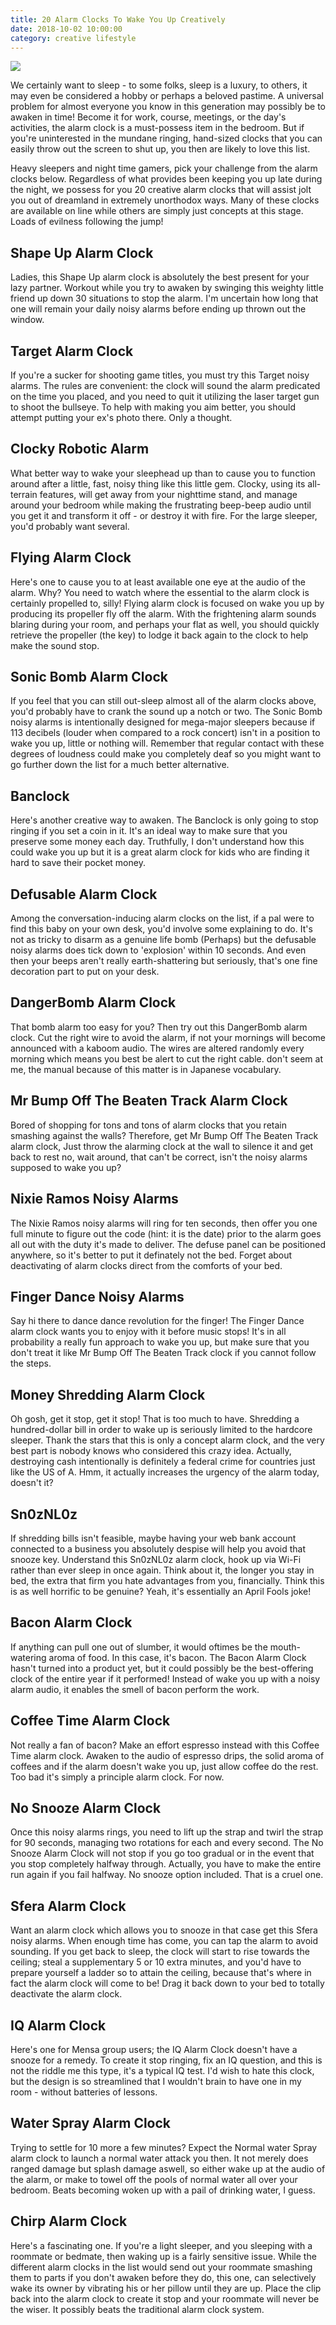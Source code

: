 ```yaml
---
title: 20 Alarm Clocks To Wake You Up Creatively
date: 2018-10-02 10:00:00
category: creative lifestyle
---
```


![](/images/1.jpg)

We certainly want to sleep - to some folks, sleep is a luxury, to others, it may even be considered a hobby or perhaps a beloved pastime. A universal problem for almost everyone you know in this generation may possibly be to awaken in time! Become it for work, course, meetings, or the day's activities, the alarm clock is a must-possess item in the bedroom. But if you're uninterested in the mundane ringing, hand-sized clocks that you can easily throw out the screen to shut up, you then are likely to love this list.

<!-- more -->

Heavy sleepers and night time gamers, pick your challenge from the alarm clocks below. Regardless of what provides been keeping you up late during the night, we possess for you 20 creative alarm clocks that will assist jolt you out of dreamland in extremely unorthodox ways. Many of these clocks are available on line while others are simply just concepts at this stage. Loads of evilness following the jump!

## Shape Up Alarm Clock

Ladies, this Shape Up alarm clock is absolutely the best present for your lazy partner. Workout while you try to awaken by swinging this weighty little friend up down 30 situations to stop the alarm. I'm uncertain how long that one will remain your daily noisy alarms before ending up thrown out the window.

## Target Alarm Clock

If you're a sucker for shooting game titles, you must try this Target noisy alarms. The rules are convenient: the clock will sound the alarm predicated on the time you placed, and you need to quit it utilizing the laser target gun to shoot the bullseye. To help with making you aim better, you should attempt putting your ex's photo there. Only a thought.

## Clocky Robotic Alarm

What better way to wake your sleephead up than to cause you to function around after a little, fast, noisy thing like this little gem. Clocky, using its all-terrain features, will get away from your nighttime stand, and manage around your bedroom while making the frustrating beep-beep audio until you get it and transform it off - or destroy it with fire. For the large sleeper, you'd probably want several.

## Flying Alarm Clock

Here's one to cause you to at least available one eye at the audio of the alarm. Why? You need to watch where the essential to the alarm clock is certainly propelled to, silly! Flying alarm clock is focused on wake you up by producing its propeller fly off the alarm. With the frightening alarm sounds blaring during your room, and perhaps your flat as well, you should quickly retrieve the propeller (the key) to lodge it back again to the clock to help make the sound stop.

## Sonic Bomb Alarm Clock

If you feel that you can still out-sleep almost all of the alarm clocks above, you'd probably have to crank the sound up a notch or two. The Sonic Bomb noisy alarms is intentionally designed for mega-major sleepers because if 113 decibels (louder when compared to a rock concert) isn't in a position to wake you up, little or nothing will. Remember that regular contact with these degrees of loudness could make you completely deaf so you might want to go further down the list for a much better alternative.

## Banclock

Here's another creative way to awaken. The Banclock is only going to stop ringing if you set a coin in it. It's an ideal way to make sure that you preserve some money each day. Truthfully, I don't understand how this could wake you up but it is a great alarm clock for kids who are finding it hard to save their pocket money.

## Defusable Alarm Clock

Among the conversation-inducing alarm clocks on the list, if a pal were to find this baby on your own desk, you'd involve some explaining to do. It's not as tricky to disarm as a genuine life bomb (Perhaps) but the defusable noisy alarms does tick down to 'explosion' within 10 seconds. And even then your beeps aren't really earth-shattering but seriously, that's one fine decoration part to put on your desk.

## DangerBomb Alarm Clock

That bomb alarm too easy for you? Then try out this DangerBomb alarm clock. Cut the right wire to avoid the alarm, if not your mornings will become announced with a kaboom audio. The wires are altered randomly every morning which means you best be alert to cut the right cable. don't seem at me, the manual because of this matter is in Japanese vocabulary.

## Mr Bump Off The Beaten Track Alarm Clock

Bored of shopping for tons and tons of alarm clocks that you retain smashing against the walls? Therefore, get Mr Bump Off The Beaten Track alarm clock, Just throw the alarming clock at the wall to silence it and get back to rest no, wait around, that can't be correct, isn't the noisy alarms supposed to wake you up?

## Nixie Ramos Noisy Alarms

The Nixie Ramos noisy alarms will ring for ten seconds, then offer you one full minute to figure out the code (hint: it is the date) prior to the alarm goes all out with the duty it's made to deliver. The defuse panel can be positioned anywhere, so it's better to put it definately not the bed. Forget about deactivating of alarm clocks direct from the comforts of your bed.

## Finger Dance Noisy Alarms

Say hi there to dance dance revolution for the finger! The Finger Dance alarm clock wants you to enjoy with it before music stops! It's in all probability a really fun approach to wake you up, but make sure that you don't treat it like Mr Bump Off The Beaten Track clock if you cannot follow the steps.

## Money Shredding Alarm Clock

Oh gosh, get it stop, get it stop! That is too much to have. Shredding a hundred-dollar bill in order to wake up is seriously limited to the hardcore sleeper. Thank the stars that this is only a concept alarm clock, and the very best part is nobody knows who considered this crazy idea. Actually, destroying cash intentionally is definitely a federal crime for countries just like the US of A. Hmm, it actually increases the urgency of the alarm today, doesn't it?

## Sn0zNL0z

If shredding bills isn't feasible, maybe having your web bank account connected to a business you absolutely despise will help you avoid that snooze key. Understand this Sn0zNL0z alarm clock, hook up via Wi-Fi rather than ever sleep in once again. Think about it, the longer you stay in bed, the extra that firm you hate advantages from you, financially. Think this is as well horrific to be genuine? Yeah, it's essentially an April Fools joke!

## Bacon Alarm Clock

If anything can pull one out of slumber, it would oftimes be the mouth-watering aroma of food. In this case, it's bacon. The Bacon Alarm Clock hasn't turned into a product yet, but it could possibly be the best-offering clock of the entire year if it performed! Instead of wake you up with a noisy alarm audio, it enables the smell of bacon perform the work.

## Coffee Time Alarm Clock

Not really a fan of bacon? Make an effort espresso instead with this Coffee Time alarm clock. Awaken to the audio of espresso drips, the solid aroma of coffees and if the alarm doesn't wake you up, just allow coffee do the rest. Too bad it's simply a principle alarm clock. For now.

## No Snooze Alarm Clock

Once this noisy alarms rings, you need to lift up the strap and twirl the strap for 90 seconds, managing two rotations for each and every second. The No Snooze Alarm Clock will not stop if you go too gradual or in the event that you stop completely halfway through. Actually, you have to make the entire run again if you fail halfway. No snooze option included. That is a cruel one.

## Sfera Alarm Clock

Want an alarm clock which allows you to snooze in that case get this Sfera noisy alarms. When enough time has come, you can tap the alarm to avoid sounding. If you get back to sleep, the clock will start to rise towards the ceiling; steal a supplementary 5 or 10 extra minutes, and you'd have to prepare yourself a ladder so to attain the ceiling, because that's where in fact the alarm clock will come to be! Drag it back down to your bed to totally deactivate the alarm clock.

## IQ Alarm Clock

Here's one for Mensa group users; the IQ Alarm Clock doesn't have a snooze for a remedy. To create it stop ringing, fix an IQ question, and this is not the riddle me this type, it's a typical IQ test. I'd wish to hate this clock, but the design is so streamlined that I wouldn't brain to have one in my room - without batteries of lessons.

## Water Spray Alarm Clock

Trying to settle for 10 more a few minutes? Expect the Normal water Spray alarm clock to launch a normal water attack you then. It not merely does ranged damage but splash damage aswell, so either wake up at the audio of the alarm, or make to towel off the pools of normal water all over your bedroom. Beats becoming woken up with a pail of drinking water, I guess.

## Chirp Alarm Clock

Here's a fascinating one. If you're a light sleeper, and you sleeping with a roommate or bedmate, then waking up is a fairly sensitive issue. While the different alarm clocks in the list would send out your roommate smashing them to parts if you don't awaken before they do, this one, can selectively wake its owner by vibrating his or her pillow until they are up. Place the clip back into the alarm clock to create it stop and your roommate will never be the wiser. It possibly beats the traditional alarm clock system.